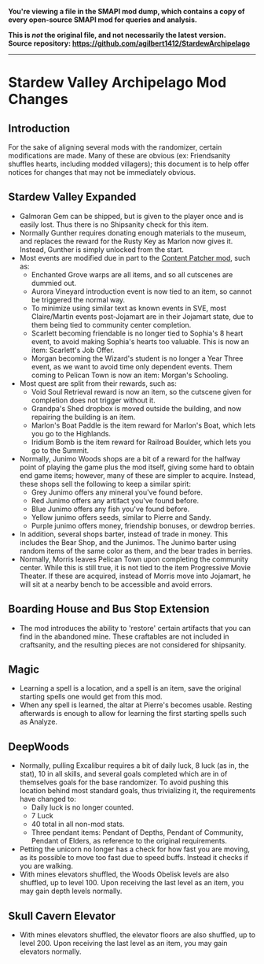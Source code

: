 **You're viewing a file in the SMAPI mod dump, which contains a copy of every open-source SMAPI mod
for queries and analysis.**

**This is _not_ the original file, and not necessarily the latest version.**  
**Source repository: https://github.com/agilbert1412/StardewArchipelago**

----

# Stardew Valley Archipelago Mod Changes

## Introduction

For the sake of aligning several mods with the randomizer, certain modifications are made.  Many of these are obvious (ex: Friendsanity shuffles hearts, including modded villagers); this document is to help offer notices for changes that may not be immediately obvious.

## Stardew Valley Expanded

- Galmoran Gem can be shipped, but is given to the player once and is easily lost.  Thus there is no Shipsanity check for this item.
- Normally Gunther requires donating enough materials to the museum, and replaces the reward for the Rusty Key as Marlon now gives it.  Instead, Gunther is simply unlocked from the start.
- Most events are modified due in part to the [Content Patcher mod](https://github.com/Witchybun/SDV-Randomizer-Content-Patcher/releases), such as:
    - Enchanted Grove warps are all items, and so all cutscenes are dummied out.
    - Aurora Vineyard introduction event is now tied to an item, so cannot be triggered the normal way.
    - To minimize using similar text as known events in SVE, most Claire/Martin events post-Jojamart are in their Jojamart state, due to them being tied to community center completion.
    - Scarlett becoming friendable is no longer tied to Sophia's 8 heart event, to avoid making Sophia's hearts too valuable.  This is now an item: Scarlett's Job Offer.
    - Morgan becoming the Wizard's student is no longer a Year Three event, as we want to avoid time only dependent events.  Them coming to Pelican Town is now an item: Morgan's Schooling.
- Most quest are split from their rewards, such as:
    - Void Soul Retrieval reward is now an item, so the cutscene given for completion does not trigger without it.
    - Grandpa's Shed dropbox is moved outside the building, and now repairing the building is an item.
    - Marlon's Boat Paddle is the item reward for Marlon's Boat, which lets you go to the Highlands.
    - Iridium Bomb is the item reward for Railroad Boulder, which lets you go to the Summit.
- Normally, Junimo Woods shops are a bit of a reward for the halfway point of playing the game plus the mod itself, giving some hard to obtain end game items; however, many of these are simpler to acquire.  Instead, these shops sell the following to keep a similar spirit:
    - Grey Junimo offers any mineral you've found before.
    - Red Junimo offers any artifact you've found before.
    - Blue Junimo offers any fish you've found before.
    - Yellow junimo offers seeds, similar to Pierre and Sandy.
    - Purple junimo offers money, friendship bonuses, or dewdrop berries.
- In addition, several shops barter, instead of trade in money.  This includes the Bear Shop, and the Junimos.  The Junimo barter using random items of the same color as them, and the bear trades in berries.
- Normally, Morris leaves Pelican Town upon completing the community center.  While this is still true, it is not tied to the item Progressive Movie Theater.  If these are acquired, instead of Morris move into Jojamart, he will sit at a nearby bench to be accessible and avoid errors.

## Boarding House and Bus Stop Extension
- The mod introduces the ability to 'restore' certain artifacts that you can find in the abandoned mine.  These craftables are not included in craftsanity, and the resulting pieces are not considered for shipsanity.

## Magic

- Learning a spell is a location, and a spell is an item, save the original starting spells one would get from this mod.
- When any spell is learned, the altar at Pierre's becomes usable.  Resting afterwards is enough to allow for learning the first starting spells such as Analyze.

## DeepWoods

- Normally, pulling Excalibur requires a bit of daily luck, 8 luck (as in, the stat), 10 in all skills, and several goals completed which are in of themselves goals for the base randomizer.  To avoid pushing this location behind most standard goals, thus trivializing it, the requirements have changed to:
    - Daily luck is no longer counted.
    - 7 Luck
    - 40 total in all non-mod stats.
    - Three pendant items: Pendant of Depths, Pendant of Community, Pendant of Elders, as reference to the original requirements.
- Petting the unicorn no longer has a check for how fast you are moving, as its possible to move too fast due to speed buffs.  Instead it checks if you are walking.
- With mines elevators shuffled, the Woods Obelisk levels are also shuffled, up to level 100.  Upon receiving the last level as an item, you may gain depth levels normally.

## Skull Cavern Elevator

- With mines elevators shuffled, the elevator floors are also shuffled, up to level 200.  Upon receiving the last level as an item, you may gain elevators normally.

